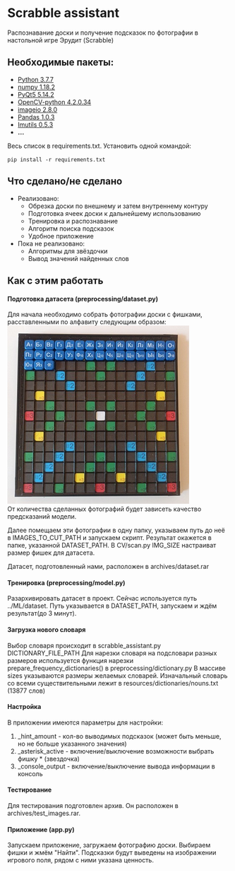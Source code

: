 # Scrabble assistant
Распознавание доски и получение подсказок по фотографии в настольной игре Эрудит (Scrabble)

## Необходимые пакеты:
- [Python 3.7.7](https://www.python.org/)
- [numpy 1.18.2](https://numpy.org)
- [PyQt5 5.14.2](https://pypi.org/project/PyQt5/)
- [OpenCV-python 4.2.0.34](https://pypi.org/project/opencv-python/)
- [imageio 2.8.0](https://imageio.readthedocs.io/en/stable/installation.html)
- [Pandas 1.0.3](https://github.com/pandas-dev/pandas/releases)
- [Imutils 0.5.3](https://github.com/jrosebr1/imutils)
- **...**

Весь список в requirements.txt. Установить одной командой:
```commandline
pip install -r requirements.txt
```
## Что сделано/не сделано

 - Реализовано:
   + Обрезка доски по внешнему и затем внутреннему контуру
   + Подготовка ячеек доски к дальнейшему использованию
   + Тренировка и распознавание
   + Алгоритм поиска подсказок
   + Удобное приложение
 - Пока не реализовано:
   + Алгоритмы для звёздочки
   + Вывод значений найденных слов

## Как с этим работать
#### Подготовка датасета (preprocessing/dataset.py)
Для начала необходимо собрать фотографии доски с фишками, 
расставленными по алфавиту следующим образом:  
![Доска для датасета](resources/for_readme/raw.jpg)  
От количества сделанных фотографий будет зависеть качество предсказаний модели.

Далее помещаем эти фотографии в одну папку, указываем путь до неё в 
IMAGES_TO_CUT_PATH и запускаем скрипт. Результат окажется в папке, 
указанной DATASET_PATH. В CV/scan.py IMG_SIZE настраиват 
размер фишек для датасета.

Датасет, подготовленный нами, расположен в archives/dataset.rar

#### Тренировка (preprocessing/model.py)
Разархивировать датасет в проект. Сейчас используется путь ../ML/dataset.
Путь указывается в DATASET_PATH, запускаем и ждём результат(до 3 минут).

#### Загрузка нового словаря
Выбор словаря происходит в scrabble_assistant.py DICTIONARY_FILE_PATH
Для нарезки словаря на подсловари разных размеров используется функция нарезки
prepare_frequency_dictionaries() в preprocessing/dictionary.py
В массиве sizes указываются размеры желаемых словарей.
Изначальный словарь со всеми существительными лежит в resources/dictionaries/nouns.txt (13877 слов)

#### Настройка
В приложении имеются параметры для настройки:
1) _hint_amount - кол-во выводимых подсказок (может быть меньше, но не больше указанного значения)
2) _asterisk_active - включение/выключение возможности выбрать фишку * (звездочка)
3) _console_output - включение/выключение вывода информации в консоль

#### Тестирование
Для тестирования подготовлен архив. Он расположен в archives/test_images.rar.

#### Приложение (app.py)
Запускаем приложение, загружаем фотографию доски. Выбираем фишки и жмём "Найти".
Подсказки будут выведены на изображении игрового поля, рядом с ними указана ценность.
